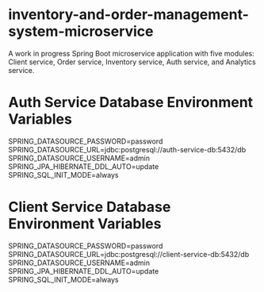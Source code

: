# inventory-and-order-management-system-microservice
A work in progress Spring Boot microservice application with five modules: Client service, Order service, Inventory service, Auth service, and Analytics service.

# Auth Service Database Environment Variables
SPRING_DATASOURCE_PASSWORD=password
SPRING_DATASOURCE_URL=jdbc:postgresql://auth-service-db:5432/db
SPRING_DATASOURCE_USERNAME=admin
SPRING_JPA_HIBERNATE_DDL_AUTO=update
SPRING_SQL_INIT_MODE=always

# Client Service Database Environment Variables
SPRING_DATASOURCE_PASSWORD=password
SPRING_DATASOURCE_URL=jdbc:postgresql://client-service-db:5432/db
SPRING_DATASOURCE_USERNAME=admin
SPRING_JPA_HIBERNATE_DDL_AUTO=update
SPRING_SQL_INIT_MODE=always
